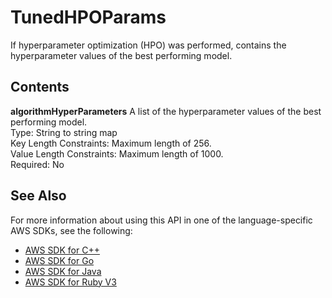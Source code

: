# TunedHPOParams<a name="API_TunedHPOParams"></a>

If hyperparameter optimization \(HPO\) was performed, contains the hyperparameter values of the best performing model\.

## Contents<a name="API_TunedHPOParams_Contents"></a>

 **algorithmHyperParameters**   <a name="personalize-Type-TunedHPOParams-algorithmHyperParameters"></a>
A list of the hyperparameter values of the best performing model\.  
Type: String to string map  
Key Length Constraints: Maximum length of 256\.  
Value Length Constraints: Maximum length of 1000\.  
Required: No

## See Also<a name="API_TunedHPOParams_SeeAlso"></a>

For more information about using this API in one of the language\-specific AWS SDKs, see the following:
+  [AWS SDK for C\+\+](https://docs.aws.amazon.com/goto/SdkForCpp/personalize-2018-05-22/TunedHPOParams) 
+  [AWS SDK for Go](https://docs.aws.amazon.com/goto/SdkForGoV1/personalize-2018-05-22/TunedHPOParams) 
+  [AWS SDK for Java](https://docs.aws.amazon.com/goto/SdkForJava/personalize-2018-05-22/TunedHPOParams) 
+  [AWS SDK for Ruby V3](https://docs.aws.amazon.com/goto/SdkForRubyV3/personalize-2018-05-22/TunedHPOParams) 